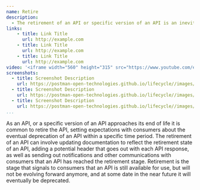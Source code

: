 ```yaml
---
name: Retire
description: 
  - The retirement of an API or specific version of an API is an inevitable thing and there should be a formal process in place to inform API producers about what the steps are in a process to retired, and set in motion the deprecation of an API, keeping an API or version of an API active for a specific amount of time, while acknowledging that at some point it will go away.
links:
    - title: Link Title
      url: http://example.com
    - title: Link Title
      url: http://example.com
    - title: Link Title
      url: http://example.com            
video: '<iframe width="560" height="315" src="https://www.youtube.com/embed/7F3f4WOFs38" title="YouTube video player" frameborder="0" allow="accelerometer; autoplay; clipboard-write; encrypted-media; gyroscope; picture-in-picture" allowfullscreen></iframe>'
screenshots:
  - title: Screenshot Description
    url: https://postman-open-technologies.github.io/lifecycle//images/postman-screenshot.png          
  - title: Screenshot Description
    url: https://postman-open-technologies.github.io/lifecycle//images/postman-screenshot.png  
  - title: Screenshot Description
    url: https://postman-open-technologies.github.io/lifecycle//images/postman-screenshot.png   
...
```

As an API, or a specific version of an API approaches its end of life it is common to retire the API, setting expectations with consumers about the eventual deprecation of an API within a specific time period. The retirement of an API can involve updating documentation to reflect the retirement state of an API, adding a potential header that goes out with each API response, as well as sending out notifications and other communications with consumers that an API has reached the retirement stage. Retirement is the stage that signals to consumers that an API is still available for use, but will not be evolving forward anymore, and at some date in the near future it will eventually be deprecated.
